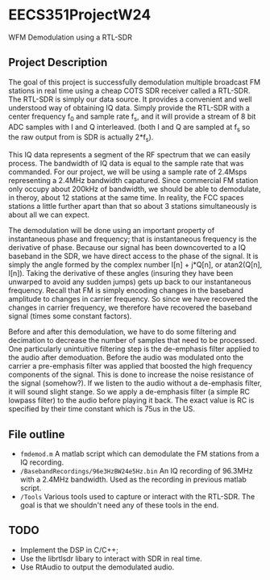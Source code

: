 # EECS351ProjectW24
WFM Demodulation using a RTL-SDR

## Project Description
The goal of this project is successfully demodulation multiple broadcast FM stations in real time using a cheap COTS SDR receiver called a RTL-SDR. 
The RTL-SDR is simply our data source. It provides a convenient and well understood way of obtaining IQ data. Simply provide the RTL-SDR with a 
center frequency f<sub>0</sub> and sample rate f<sub>s</sub>, and it will provide a stream of 8 bit ADC samples with I and Q interleaved. (both I and Q are sampled at f<sub>s</sub> so the raw output from is SDR is actually 2*f<sub>s</sub>).

This IQ data represents a segment of the RF spectrum that we can easily process. The bandwidth of IQ data is equal to the sample rate that was commanded. For our project,
we will be using a sample rate of 2.4Msps representing a 2.4MHz bandwidth capatured. Since commercial FM station only occupy about 200kHz of bandwidth, we should be able to demodulate, in theroy, about 12 stations at the same time.
In reality, the FCC spaces stations a little further apart than that so about 3 stations simultaneously is about all we can expect. 

The demodulation will be done using an important property of instantaneous phase and frequency; that is instantaneous frequency is the derivative of phase. Because our signal has been downcoverted to a IQ baseband in the SDR, we have
direct access to the phase of the signal. It is simply the angle formed by the complex number I[n] + j*Q[n], or atan2(Q[n], I[n]). Taking the derivative of these angles (insuring they have been unwarped to avoid any sudden jumps) gets up back 
to our instantaneous frequency. Recall that FM is simply encoding changes in the baseband amplitude to changes in carrier frequency. So since we have recovered the changes in carrier frequency, we therefore have recovered the baseband signal (times some constant factors).

Before and after this demodulation, we have to do some filtering and decimation to decrease the number of samples that need to be processed. One particularly unintuitive filtering step is the de-emphasis filter applied to the audio after demoduation. Before the audio was modulated onto the carrier
a pre-emphasis filter was applied that boosted the high frequency components of the signal. This is done to increase the noise resistance of the signal (somehow?). If we listen to the audio without a de-emphasis filter, it will sound slight stange. So we apply a de-emphasis filter (a simple RC lowpass filter) to the audio before playing it back.
The exact value is RC is specified by their time constant which is 75us in the US.
## File outline

- `fmdemod.m` A matlab script which can demodulate the FM stations from a IQ recording.
- `/BasebandRecordings/96e3HzBW24e5Hz.bin` An IQ recording of 96.3MHz with a 2.4MHz bandwidth. Used as the recording in previous matlab script.
- `/Tools` Various tools used to capture or interact with the RTL-SDR. The goal is that we shouldn't need any of these tools in the end.

## TODO

- Implement the DSP in C/C++;
- Use the librtlsdr libary to interact with SDR in real time.
- Use RtAudio to output the demodulated audio. 